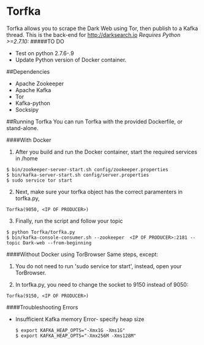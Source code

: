 # Torfka
Torfka allows you to scrape the Dark Web using Tor, then publish to a Kafka thread. This is the back-end for http://darksearch.io
*Requires Python >=2.7.10:*
#####TO DO

- Test on python 2.7.6-.9
- Update Python version of Docker container. 

##Dependencies
- Apache Zookeeper
- Apache Kafka
- Tor
- Kafka-python
- Socksipy

##Running Torfka
You can run Torfka with the provided Dockerfile, or stand-alone. 

####With Docker
1. After you build and run the Docker container, start the required services in /home

  ```
  $ bin/zookeeper-server-start.sh config/zookeeper.properties
  $ bin/kafka-server-start.sh config/server.properties
  $ sudo service tor start
  ```
2. Next, make sure your torfka object has the correct paramenters in torfka.py, 

  ```
  Torfka(9050, <IP OF PRODUCER>)
  ```

3. Finally, run the script and follow your topic
  ```
  $ python Torfka/torfka.py
  $ bin/kafka-console-consumer.sh --zookeeper  <IP OF PRODUCER>:2181 --topic Dark-web --from-beginning
  ```

####Without Docker using TorBrowser
Same steps, except:

1. You do not need to run 'sudo service tor start', instead, open your TorBrowser.
 
2. In torfka.py, you need to change the socket to 9150 instead of 9050:
  ```
  Torfka(9150, <IP OF PRODUCER>)
  ```
  
####Troubleshooting Errors

- Insufficient Kafka memory Error- specify heap size

  ```
  $ export KAFKA_HEAP_OPTS="-Xmx1G -Xms1G"
  $ export KAFKA_HEAP_OPTS="-Xmx256M -Xms128M"  
  ```
